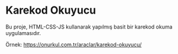 # Karekod Okuyucu
Bu proje, HTML-CSS-JS kullanarak yapılmış basit bir karekod okuma uygulamasıdır.

Örnek: https://onurkul.com.tr/araclar/karekod-okuyucu/
